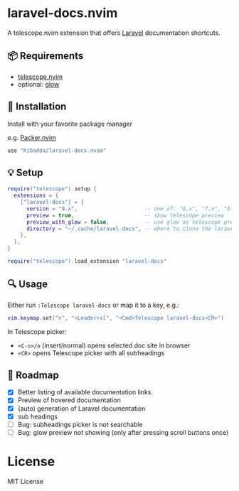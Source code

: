 # laravel-docs.nvim

A telescope.nvim extension that offers [Laravel](https://laravel.com/docs) documentation shortcuts.

## :package: Requirements
 - [telescope.nvim](https://github.com/nvim-telescope/telescope.nvim)
 - optional: [glow](https://github.com/charmbracelet/glow)

## :wrench: Installation
Install with your favorite package manager

e.g. [Packer.nvim](https://github.com/wbthomason/packer.nvim)
```lua
use "Kibadda/laravel-docs.nvim"
```

## :bulb: Setup
```lua
require("telescope").setup {
  extensions = {
    ["laravel-docs"] = {
      version = "9.x",                     -- one of: "6.x", "7.x", "8.x", "9.x", "master"
      preview = true,                      -- show telescope preview
      preview_with_glow = false,           -- use glow as telescope previewer
      directory = "~/.cache/laravel-docs", -- where to clone the laravel docs github repo
    },
  },
}

require("telescope").load_extension "laravel-docs"
```

## :mag: Usage
Either run `:Telescope laravel-docs` or map it to a key, e.g.:
```lua
vim.keymap.set("n", "<Leader>sl", "<Cmd>Telescope laravel-docs<CR>")
```
In Telescope picker:
 - `<C-o>/o` (insert/normal) opens selected doc site in browser
 - `<CR>` opens Telescope picker with all subheadings

## :car: Roadmap
- [x] Better listing of available documentation links
- [x] Preview of hovered documentation
- [x] (auto) generation of Laravel documentation
- [x] sub headings
- [ ] Bug: subheadings picker is not searchable
- [ ] Bug: glow preview not showing (only after pressing scroll buttons once)

# License
MIT License
